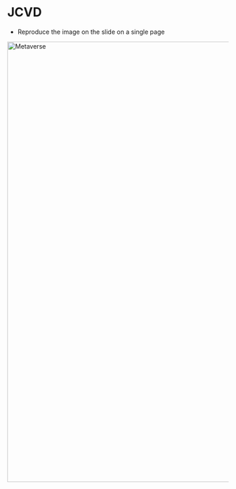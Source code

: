 # JCVD
- Reproduce the image on the slide on a single page
<img src="http://superadmin.sikara.fr/uploads/004jcvdexercice.PNG" alt="Metaverse" width="1000" />
